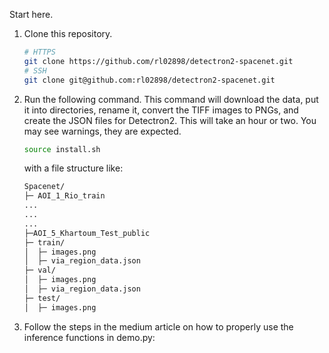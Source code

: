 Start here.<br>

1. Clone this repository.
    ```bash
    # HTTPS
    git clone https://github.com/rl02898/detectron2-spacenet.git
    # SSH
    git clone git@github.com:rl02898/detectron2-spacenet.git
    ```
2. Run the following command. This command will download the data, put it into directories, rename it, convert the TIFF images to PNGs, and create the JSON files for Detectron2. This will take an hour or two. You may see warnings, they are expected.
    ```bash
    source install.sh
    ```
    with a file structure like:
    ```bash
    Spacenet/
    ├─ AOI_1_Rio_train
    ...
    ...
    ...
    ├─AOI_5_Khartoum_Test_public
    ├─ train/
    │  ├─ images.png
    │  ├─ via_region_data.json
    ├─ val/
    │  ├─ images.png
    │  ├─ via_region_data.json
    ├─ test/
    │  ├─ images.png
    ```
3. Follow the steps in the medium article on how to properly use the inference functions in demo.py:
